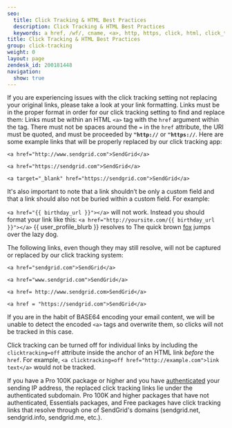 ```yaml
---
seo:
  title: Click Tracking & HTML Best Practices
  description: Click Tracking & HTML Best Practices
  keywords: a href, /wf/, cname, <a>, http, https, click, html, click_tracking
title: Click Tracking & HTML Best Practices
group: click-tracking
weight: 0
layout: page
zendesk_id: 200181448
navigation:
  show: true
---
```


If you are experiencing issues with the click tracking setting not replacing your original links, please take a look at your link formatting. Links must be in the proper format in order for our click tracking setting to find and replace them: 
Links must be within an HTML `<a>` tag with the `href` argument within the tag. There must not be spaces around the `=` in the `href` attribute, the URI must be quoted, and must be proceeded by **`"http://`** or **`"https://`**. 
Here are some example links that will be properly replaced by our click tracking app:

`<a href="http://www.sendgrid.com">SendGrid</a>`

`<a href="https://sendgrid.com">SendGrid</a>`

`<a target="_blank" href="https://sendgrid.com">SendGrid</a>`

It's also important to note that a link shouldn’t be only a custom field and that a link should also not be buried within a custom field. For example: 

`<a href="{{ birthday_url }}"></a>` will not work. Instead you should format your link like this: `<a href="http://yoursite.com/{{ birthday_url }}"></a>`
{{ user_profile_blurb }} resolves to The quick brown <a href="http://google.com">fox</a> jumps over the lazy dog.


The following links, even though they may still resolve, will not be captured or replaced by our click tracking system:

`<a href="sendgrid.com">SendGrid</a>`

`<a href="www.sendgrid.com">SendGrid</a>`

`<a href= http://www.sendgrid.com>SendGrid</a>`

`<a href = "https://sendgrid.com">SendGrid</a>`

<call-out>

If you are in the habit of BASE64 encoding your email content, we will be unable to detect the encoded `<a>` tags and overwrite them, so clicks will not be tracked in this case.

</call-out>

Click tracking can be turned off for individual links by including the `clicktracking=off` attribute inside the anchor of an HTML link *before* the `href`. For example, `<a clicktracking=off href="http://example.com">link text</a>` would not be tracked.


If you have a Pro 100K package or higher and you have [authenticated]({{root_url}}/ui/account-and-settings/how-to-set-up-reverse-dns/) your sending IP address, the replaced click tracking links lie under the authenticated subdomain. Pro 100K and higher packages that have not authenticated, Essentials packages, and Free packages have click tracking links that resolve through one of SendGrid's domains (sendgrid.net, sendgrid.info, sendgrid.me, etc.).


